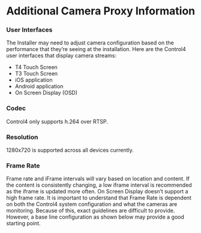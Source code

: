 
# Additional Camera Proxy Information

### User Interfaces

The Installer may need to adjust camera configuration based on the performance that they’re seeing at the installation. Here are the Control4 user interfaces that display camera streams:

- T4 Touch Screen
- T3 Touch Screen
- iOS application
- Android application
- On Screen Display (OSD)


### Codec

Control4 only supports h.264 over RTSP.


### Resolution

1280x720 is supported across all devices currently.


### Frame Rate

Frame rate and iFrame intervals will vary based on location and content. If the content is consistently changing, a low iframe interval is recommended as the iframe is updated more often. On Screen Display doesn’t support a high frame rate. It is important to understand that Frame Rate is dependent on both the Control4 system configuration and what the cameras are monitoring. Because of this, exact guidelines are difficult to provide. However, a base line configuration as shown below may provide a good starting point.



